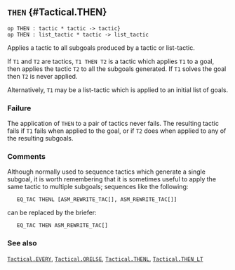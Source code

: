 ## `THEN` {#Tactical.THEN}


```
op THEN : tactic * tactic -> tactic}
op THEN : list_tactic * tactic -> list_tactic
```



Applies a tactic to all subgoals produced by a tactic or list-tactic.


If `T1` and `T2` are tactics, `T1 THEN T2` is a tactic which applies `T1` to a
goal, then applies the tactic `T2` to all the subgoals generated. If `T1`
solves the goal then `T2` is never applied.

Alternatively, `T1` may be a list-tactic which is applied to an initial list of
goals.

### Failure

The application of `THEN` to a pair of tactics never fails.
The resulting tactic fails if `T1` fails when applied to the goal, or if
`T2` does when applied to any of the resulting subgoals.

### Comments

Although normally used to sequence tactics which generate a single subgoal,
it is worth remembering that it is sometimes useful to apply the same tactic
to multiple subgoals; sequences like the following:
    
       EQ_TAC THENL [ASM_REWRITE_TAC[], ASM_REWRITE_TAC[]]
    
can be replaced by the briefer:
    
       EQ_TAC THEN ASM_REWRITE_TAC[]
    



### See also

[`Tactical.EVERY`](#Tactical.EVERY), [`Tactical.ORELSE`](#Tactical.ORELSE), [`Tactical.THENL`](#Tactical.THENL), [`Tactical.THEN_LT`](#Tactical.THEN_LT)

